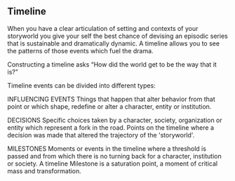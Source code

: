 ## Timeline

When you have a clear articulation of setting and contexts of your storyworld you give your self the best chance of devising an episodic series that is sustainable and dramatically dynamic. A timeline allows you to see the patterns of those events which fuel the drama.

Constructing a timeline asks “How did the world get to be the way that it is?”

Timeline events can be divided into different types:

INFLUENCING EVENTS Things that happen that alter behavior from that point or which shape, redefine or alter a character, entity or institution.

DECISIONS Specific choices taken by a character, society, organization or entity which represent a fork in the road. Points on the timeline where a decision was made that altered the trajectory of the 'storyworld'.

MILESTONES Moments or events in the timeline where a threshold is passed and from which there is no turning back for a character, institution or society. A timeline Milestone is a saturation point, a moment of critical mass and transformation.
